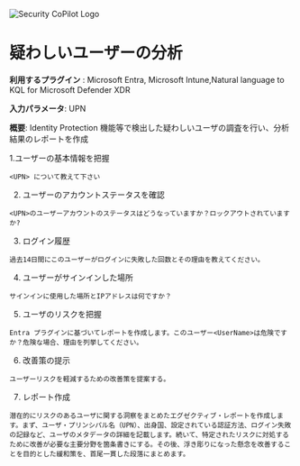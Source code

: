 ![Security CoPilot Logo](https://github.com/ninjyanaka/Copilot-For-Security/blob/main/Promptbook%20samples/ic_fluent_copilot_64_64%402x.png)  
# 疑わしいユーザーの分析

**利用するプラグイン** : Microsoft Entra, Microsoft Intune,Natural language to KQL for Microsoft Defender XDR

**入力パラメータ**: UPN

**概要**: Identity Protection 機能等で検出した疑わしいユーザの調査を行い、分析結果のレポートを作成

1.ユーザーの基本情報を把握
 ```
<UPN> について教えて下さい
 ```
2. ユーザーのアカウントステータスを確認
 ```
<UPN>のユーザーアカウントのステータスはどうなっていますか？ロックアウトされていますか?
 ```
3. ログイン履歴
 ```
過去14日間にこのユーザーがログインに失敗した回数とその理由を教えてください。
 ```
4. ユーザーがサインインした場所
```
サインインに使用した場所とIPアドレスは何ですか？
```
5. ユーザのリスクを把握 
```
Entra プラグインに基づいてレポートを作成します。このユーザー<UserName>は危険ですか？危険な場合、理由を列挙してください。
```
6. 改善策の提示
```
ユーザーリスクを軽減するための改善策を提案する。
```
7. レポート作成
```
潜在的にリスクのあるユーザに関する洞察をまとめたエグゼクティブ・レポートを作成します。まず、ユーザ・プリンシパル名（UPN）、出身国、設定されている認証方法、ログイン失敗の記録など、ユーザのメタデータの詳細を記載します。続いて、特定されたリスクに対処するために改善が必要な主要分野を箇条書きにする。その後、浮き彫りになった懸念を改善することを目的とした緩和策を、首尾一貫した段落にまとめます。
```
